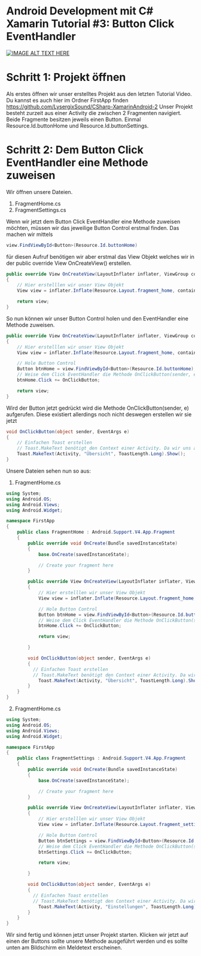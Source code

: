 Android Development mit C# Xamarin Tutorial #3: Button Click EventHandler
=========================================================================

[![IMAGE ALT TEXT HERE](https://img.youtube.com/vi/K8fM2VELSdQ/0.jpg)](https://www.youtube.com/watch?v=K8fM2VELSdQ)

Schritt 1: Projekt öffnen
============================
Als erstes öffnen wir unser erstelltes Projekt aus den letzten Tutorial Video.
Du kannst es auch hier im Ordner FirstApp finden https://github.com/LysergixSound/CSharp-XamarinAndroid-2
Unser Projekt besteht zurzeit aus einer Activity die zwischen 2 Fragmenten navigiert.
Beide Fragmente besitzen jeweils einen Button. Einmal Resource.Id.buttonHome und Resource.Id.buttonSettings.

Schritt 2: Dem Button Click EventHandler eine Methode zuweisen
==============================================================
Wir öffnen unsere Dateien.
1. FragmentHome.cs
2. FragmentSettings.cs

Wenn wir jetzt dem Button Click EventHandler eine Methode zuweisen möchten, müssen wir das jeweilige Button Control erstmal finden.
Das machen wir mittels

```cs
view.FindViewById<Button>(Resource.Id.buttonHome)
```

für diesen Aufruf benötigen wir aber erstmal das View Objekt welches wir in der public override View OnCreateView() erstellen.

```cs
public override View OnCreateView(LayoutInflater inflater, ViewGroup container, Bundle savedInstanceState)
{
    // Hier erstelllen wir unser View Objekt
    View view = inflater.Inflate(Resource.Layout.fragment_home, container, false);

    return view;    
}
```

So nun können wir unser Button Control holen und den EventHandler eine Methode zuweisen.

```cs
public override View OnCreateView(LayoutInflater inflater, ViewGroup container, Bundle savedInstanceState)
{
    // Hier erstelllen wir unser View Objekt
    View view = inflater.Inflate(Resource.Layout.fragment_home, container, false);

    // Hole Button Control
    Button btnHome = view.FindViewById<Button>(Resource.Id.buttonHome);
    // Weise dem Click EventHandler die Methode OnClickButton(sender, e) zu
    btnHome.Click += OnClickButton;

    return view;  
}
```

Wird der Button jetzt gedrückt wird die Methode OnClickButton(sender, e) aufgerufen. Diese existiert allerdings noch nicht deswegen erstellen wir sie jetzt

```cs
void OnClickButton(object sender, EventArgs e)
{
    // Einfachen Toast erstellen
    // Toast.MakeText benötigt den Context einer Activity. Da wir uns aber in einer Fragment Datei befinden geben wir Activity als parameter an.
    Toast.MakeText(Activity, "Übersicht", ToastLength.Long).Show();
}
```


Unsere Dateien sehen nun so aus:

1. FragmentHome.cs
  ```cs
  using System;
  using Android.OS;
  using Android.Views;
  using Android.Widget;

  namespace FirstApp
  {
      public class FragmentHome : Android.Support.V4.App.Fragment
      {
          public override void OnCreate(Bundle savedInstanceState)
          {
              base.OnCreate(savedInstanceState);

              // Create your fragment here
          }

          public override View OnCreateView(LayoutInflater inflater, ViewGroup container, Bundle savedInstanceState)
          {
              // Hier erstelllen wir unser View Objekt
              View view = inflater.Inflate(Resource.Layout.fragment_home, container, false);

              // Hole Button Control
              Button btnHome = view.FindViewById<Button>(Resource.Id.buttonHome);
              // Weise dem Click EventHandler die Methode OnClickButton(sender, e) zu
              btnHome.Click += OnClickButton;

              return view;

          }

          void OnClickButton(object sender, EventArgs e)
          {
            // Einfachen Toast erstellen
            // Toast.MakeText benötigt den Context einer Activity. Da wir uns aber in einer Fragment Datei befinden geben wir Activity als parameter an.
              Toast.MakeText(Activity, "Übersicht", ToastLength.Long).Show();
          }
      }
  }
  ```

2. FragmentHome.cs
  ```cs
  using System;
  using Android.OS;
  using Android.Views;
  using Android.Widget;

  namespace FirstApp
  {
      public class FragmentSettings : Android.Support.V4.App.Fragment
      {
          public override void OnCreate(Bundle savedInstanceState)
          {
              base.OnCreate(savedInstanceState);

              // Create your fragment here
          }

          public override View OnCreateView(LayoutInflater inflater, ViewGroup container, Bundle savedInstanceState)
          {
              // Hier erstelllen wir unser View Objekt
              View view = inflater.Inflate(Resource.Layout.fragment_settings, container, false);

              // Hole Button Control
              Button btnSettings = view.FindViewById<Button>(Resource.Id.buttonSettings);
              // Weise dem Click EventHandler die Methode OnClickButton(sender, e) zu
              btnSettings.Click += OnClickButton;

              return view;

          }

          void OnClickButton(object sender, EventArgs e)
          {
            // Einfachen Toast erstellen
            // Toast.MakeText benötigt den Context einer Activity. Da wir uns aber in einer Fragment Datei befinden geben wir Activity als parameter an.
              Toast.MakeText(Activity, "Einstellungen", ToastLength.Long).Show();
          }
      }
  }
  ```


Wir sind fertig und können jetzt unser Projekt starten. Klicken wir jetzt auf einen der Buttons sollte unsere Methode ausgeführt werden und es sollte unten am Bildschirm ein Meldetext erscheinen.

